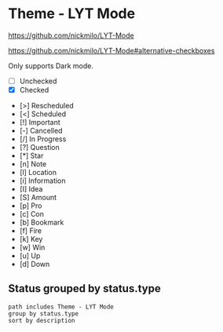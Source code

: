 # Theme - LYT Mode

<https://github.com/nickmilo/LYT-Mode>

<https://github.com/nickmilo/LYT-Mode#alternative-checkboxes>

Only supports Dark mode.

- [ ] Unchecked
- [x] Checked
- [>] Rescheduled
- [<] Scheduled
- [!] Important
- [-] Cancelled
- [/] In Progress
- [?] Question
- [*] Star
- [n] Note
- [l] Location
- [i] Information
- [I] Idea
- [S] Amount
- [p] Pro
- [c] Con
- [b] Bookmark
- [f] Fire
- [k] Key
- [w] Win
- [u] Up
- [d] Down

## Status grouped by status.type

```tasks
path includes Theme - LYT Mode
group by status.type
sort by description
```

